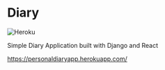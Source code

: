 # Diary

![Heroku](https://heroku-d-badge.herokuapp.com/?app=personaldiaryapp)

Simple Diary Application built with Django and React

https://personaldiaryapp.herokuapp.com/
